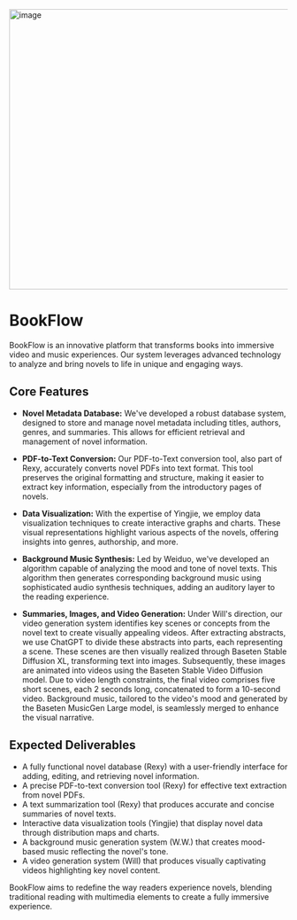 <img width="506" alt="image" src="https://github.com/Rexmiao/DomusFlow/assets/35504986/3069dc81-5d63-4281-bce0-85876f1b8f9a">

# BookFlow

BookFlow is an innovative platform that transforms books into immersive video and music experiences. Our system leverages advanced technology to analyze and bring novels to life in unique and engaging ways.

## Core Features

- **Novel Metadata Database:** We've developed a robust database system, designed to store and manage novel metadata including titles, authors, genres, and summaries. This allows for efficient retrieval and management of novel information.

- **PDF-to-Text Conversion:** Our PDF-to-Text conversion tool, also part of Rexy, accurately converts novel PDFs into text format. This tool preserves the original formatting and structure, making it easier to extract key information, especially from the introductory pages of novels.

- **Data Visualization:** With the expertise of Yingjie, we employ data visualization techniques to create interactive graphs and charts. These visual representations highlight various aspects of the novels, offering insights into genres, authorship, and more.

- **Background Music Synthesis:** Led by Weiduo, we've developed an algorithm capable of analyzing the mood and tone of novel texts. This algorithm then generates corresponding background music using sophisticated audio synthesis techniques, adding an auditory layer to the reading experience.

- **Summaries, Images, and Video Generation:** Under Will's direction, our video generation system identifies key scenes or concepts from the novel text to create visually appealing videos. After extracting abstracts, we use ChatGPT to divide these abstracts into parts, each representing a scene. These scenes are then visually realized through Baseten Stable Diffusion XL, transforming text into images. Subsequently, these images are animated into videos using the Baseten Stable Video Diffusion model. Due to video length constraints, the final video comprises five short scenes, each 2 seconds long, concatenated to form a 10-second video. Background music, tailored to the video's mood and generated by the Baseten MusicGen Large model, is seamlessly merged to enhance the visual narrative.

## Expected Deliverables

- A fully functional novel database (Rexy) with a user-friendly interface for adding, editing, and retrieving novel information.
- A precise PDF-to-text conversion tool (Rexy) for effective text extraction from novel PDFs.
- A text summarization tool (Rexy) that produces accurate and concise summaries of novel texts.
- Interactive data visualization tools (Yingjie) that display novel data through distribution maps and charts.
- A background music generation system (W.W.) that creates mood-based music reflecting the novel's tone.
- A video generation system (Will) that produces visually captivating videos highlighting key novel content.

BookFlow aims to redefine the way readers experience novels, blending traditional reading with multimedia elements to create a fully immersive experience.

